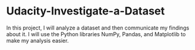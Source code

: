 # Udacity-Investigate-a-Dataset
In this project, I will analyze a dataset and then communicate my findings about it. I will use the Python libraries NumPy, Pandas, and Matplotlib to make my analysis easier.
